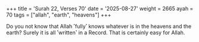 +++
title = 'Surah 22, Verses 70'
date = '2025-08-27'
weight = 2665
ayah = 70
tags = ["allah", "earth", "heavens"]
+++

Do you not know that Allah ˹fully˺ knows whatever is in the heavens and the earth? Surely it is all ˹written˺ in a Record. That is certainly easy for Allah.